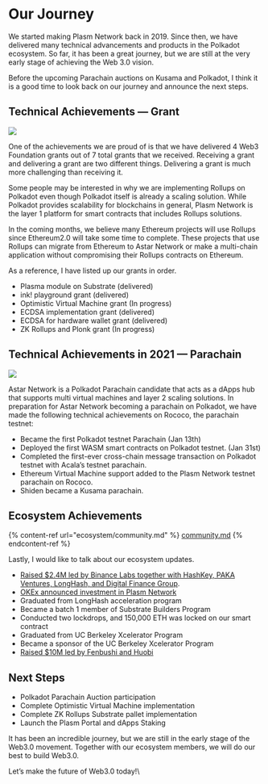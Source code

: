 # Our Journey

We started making Plasm Network back in 2019. Since then, we have delivered many technical advancements and products in the Polkadot ecosystem. So far, it has been a great journey, but we are still at the very early stage of achieving the Web 3.0 vision.

Before the upcoming Parachain auctions on Kusama and Polkadot, I think it is a good time to look back on our journey and announce the next steps.

## Technical Achievements — Grant <a href="1b8e" id="1b8e"></a>

![](https://miro.medium.com/max/1400/1\*14AUA3Xlswi-ZONQaRj_bA.png)

One of the achievements we are proud of is that we have delivered 4 Web3 Foundation grants out of 7 total grants that we received. Receiving a grant and delivering a grant are two different things. Delivering a grant is much more challenging than receiving it. 

Some people may be interested in why we are implementing Rollups on Polkadot even though Polkadot itself is already a scaling solution. While Polkadot provides scalability for blockchains in general, Plasm Network is the layer 1 platform for smart contracts that includes Rollups solutions.

In the coming months, we believe many Ethereum projects will use Rollups since Ethereum2.0 will take some time to complete. These projects that use Rollups can migrate from Ethereum to Astar Network or make a multi-chain application without compromising their Rollups contracts on Ethereum.

As a reference, I have listed up our grants in order.

* Plasma module on Substrate (delivered)
* ink! playground grant (delivered)
* Optimistic Virtual Machine grant (In progress)
* ECDSA implementation grant (delivered)
* ECDSA for hardware wallet grant (delivered)
* ZK Rollups and Plonk grant (In progress)

## Technical Achievements in 2021 — Parachain <a href="7321" id="7321"></a>

![](https://miro.medium.com/max/1400/1\*L2ucyP_Gq_sqhraq1jAPQg.png)

Astar Network is a Polkadot Parachain candidate that acts as a dApps hub that supports multi virtual machines and layer 2 scaling solutions. In preparation for Astar Network becoming a parachain on Polkadot, we have made the following technical achievements on Rococo, the parachain testnet:

* Became the first Polkadot testnet Parachain (Jan 13th)
* Deployed the first WASM smart contracts on Polkadot testnet. (Jan 31st)
* Completed the first-ever cross-chain message transaction on Polkadot testnet with Acala’s testnet parachain.
* Ethereum Virtual Machine support added to the Plasm Network testnet parachain on Rococo.
* Shiden became a Kusama parachain.

## Ecosystem Achievements <a href="00f3" id="00f3"></a>

{% content-ref url="ecosystem/community.md" %}
[community.md](ecosystem/community.md)
{% endcontent-ref %}

Lastly, I would like to talk about our ecosystem updates.

* [Raised $2.4M led by Binance Labs together with HashKey, PAKA Ventures, LongHash, and Digital Finance Group](https://cointelegraph.com/news/binance-labs-backs-polkadot-ecosystem-with-2-4m-investment-in-plasm-network).
* [OKEx announced investment in Plasm Network](https://medium.com/plasm-network/okex-invests-in-plasm-network-209851969261)
* Graduated from LongHash acceleration program
* Became a batch 1 member of Substrate Builders Program
* Conducted two lockdrops, and 150,000 ETH was locked on our smart contract
* Graduated from UC Berkeley Xcelerator Program
* Became a sponsor of the UC Berkeley Xcelerator Program
* [Raised $10M led by Fenbushi and Huobi](https://medium.com/astar-network/plasm-shidens-stake-technologies-closes-10m-strategic-fundraise-to-build-multi-chain-dapp-hub-8fe799473f51)

## Next Steps <a href="a19d" id="a19d"></a>

* Polkadot Parachain Auction participation
* Complete Optimistic Virtual Machine implementation
* Complete ZK Rollups Substrate pallet implementation
* Launch the Plasm Portal and dApps Staking

It has been an incredible journey, but we are still in the early stage of the Web3.0 movement. Together with our ecosystem members, we will do our best to build Web3.0.

Let’s make the future of Web3.0 today!\

